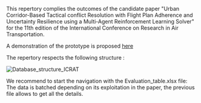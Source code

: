 This repertory complies the outcomes of the candidate paper "Urban Corridor-Based Tactical conflict Resolution with Flight Plan Adherence and Uncertainty Resilience using a Multi-Agent Reinforcement Learning Solver" for the 11th edition of the International Conference on Research in Air Transportation.

A demonstration of the prototype is proposed [here](https://www.youtube.com/watch?v=GskRmGGOVYU)

The repertory respects the following structure :

![Database_structure_ICRAT](https://github.com/RodolpheFmd/ICRAT2024/assets/92471439/12386d38-a5c7-4c53-9849-89aa68d136d5)

We recommend to start the navigation with the Evaluation_table.xlsx file: The data is batched depending on its exploitation in the paper, the previous file allows to get all the details. 

